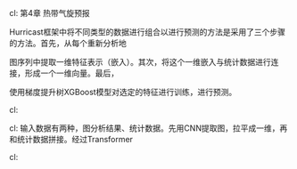 

cl:
第4章 热带气旋预报

Hurricast框架中将不同类型的数据进行组合以进行预测的方法是采用了三个步骤的方法。首先，从每个重新分析地

图序列中提取一维特征表示（嵌入）。其次，将这个一维嵌入与统计数据进行连接，形成一个一维向量。最后，

使用梯度提升树XGBoost模型对选定的特征进行训练，进行预测。

cl:

cl:
输入数据有两种，图分析结果、统计数据。先用CNN提取图，拉平成一维，再和统计数据拼接。经过Transformer

cl:

